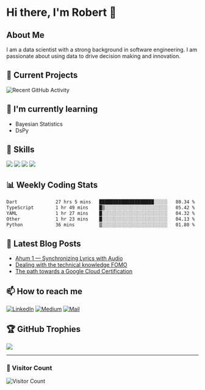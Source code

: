 # Hi there, I'm Robert 👋

## About Me
I am a data scientist with a strong background in software engineering. I am passionate about using data to drive decision making and innovation. 

## 🔭 Current Projects
<!-- This section can be automatically updated using GitHub Actions -->
![Recent GitHub Activity](https://github-readme-stats-damianr13s-projects.vercel.app/api?username=damianr13&show_icons=true&theme=radical)

## 🌱 I'm currently learning
<!-- You can manually update this section or use GitHub Actions to fetch from your pinned repositories -->
- Bayesian Statistics
- DsPy

## 💼 Skills
<!-- You can customize this section with your own skills -->
![](https://img.shields.io/badge/Code-Python-informational?style=flat&logo=python&logoColor=white&color=2bbc8a)
![](https://img.shields.io/badge/Framework-PyTorch-informational?style=flat&logo=pytorch&logoColor=white&color=2bbc8a)
![](https://img.shields.io/badge/Tools-Kubernetes-informational?style=flat&logo=kubernetes&logoColor=white&color=2bbc8a)
![](https://img.shields.io/badge/Tools-GoogleCloud-informational?style=flat&logo=googlecloud&logoColor=white&color=2bbc8a)

## 📊 Weekly Coding Stats
<!-- This section can be automatically updated using WakaTime and GitHub Actions -->
<!--START_SECTION:waka-->

```txt
Dart              27 hrs 5 mins   ████████████████████░░░░░   80.34 %
TypeScript        1 hr 49 mins    █▒░░░░░░░░░░░░░░░░░░░░░░░   05.42 %
YAML              1 hr 27 mins    █░░░░░░░░░░░░░░░░░░░░░░░░   04.32 %
Other             1 hr 23 mins    █░░░░░░░░░░░░░░░░░░░░░░░░   04.13 %
Python            36 mins         ▒░░░░░░░░░░░░░░░░░░░░░░░░   01.80 %
```

<!--END_SECTION:waka-->

## 📝 Latest Blog Posts
<!-- This section can be automatically updated using GitHub Actions to fetch from Medium or your personal blog -->
<!-- BLOG-POST-LIST:START -->
- [Ahum 1 — Synchronizing Lyrics with Audio](https://medium.com/@damianr13/ahum-1-synchronizing-lyrics-with-audio-54f11dffa1f2?source=rss-498f3d84be93------2)
- [Dealing with the technical knowledge FOMO](https://medium.com/@damianr13/dealing-with-the-technical-knowledge-fomo-a8923557c659?source=rss-498f3d84be93------2)
- [The path towards a Google Cloud Certification](https://medium.com/@damianr13/the-path-towards-a-google-cloud-certification-220ff61a7741?source=rss-498f3d84be93------2)
<!-- BLOG-POST-LIST:END -->

## 📫 How to reach me
[![LinkedIn](https://img.shields.io/badge/LinkedIn-Connect-blue?style=flat&logo=linkedin&logoColor=white)](https://www.linkedin.com/in/damianr13/)
[![Medium](https://img.shields.io/badge/Medium-Follow-black?style=flat&logo=medium&logoColor=white)](https://medium.com/@damianr13)
[![Mail](https://img.shields.io/badge/Mail-Contact-blue?style=flat&logo=gmail&logoColor=white)](mailto:hej@adamiro.se)

## 🏆 GitHub Trophies
![](https://github-profile-trophy.vercel.app/?username=damianr13&theme=nord&column=7)

---

### 👀 Visitor Count
![Visitor Count](https://profile-counter.glitch.me/damianr13/count.svg)

<!--
**damianr13/damianr13** is a ✨ _special_ ✨ repository because its `README.md` (this file) appears on your GitHub profile.
-->
